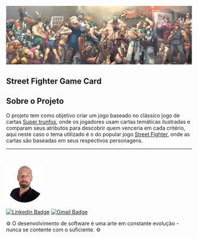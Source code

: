 ![Street Fighter banner](./assets/images/sfbanner2.jpg "Street Fighter Banner")

<h2> Street Fighter Game Card</h2>


## Sobre o Projeto

O projeto tem como objetivo criar um jogo baseado no clássico jogo de cartas [Super trunfos](https://en.wikipedia.org/wiki/Top_Trumps), onde os jogadores usam cartas temáticas ilustradas e comparam seus atributos para descobrir quem venceria em cada critério, aqui neste caso o tema utilizado é o do popular jogo [Street Fighter](https://www.streetfighter.com/6/pt-br), onde as cartas são baseadas em seus respectivos personagens.




---
<br />

<a href="https://github.com/akranz79/"><img src="https://github.com/akranz79/akranz79/blob/main/img/img2.png" width="100px;" alt="" /> </a>
 
[![Linkedin Badge](https://img.shields.io/badge/-Alexandre-blue?style=flat-square&logo=Linkedin&logoColor=white&link=https://www.linkedin.com/in/akranz/)](https://www.linkedin.com/in/akranz/)
[![Gmail Badge](https://img.shields.io/badge/-ahkranz79@gmail.com-c14438?style=flat-square&logo=Gmail&logoColor=white&link=mailto:ahkranz79@gmail.com)](mailto:ahkranz79@gmail.com)

⚙ O desenvolvimento de software é uma arte em constante evolução - nunca se contente com o suficiente. ⚙

